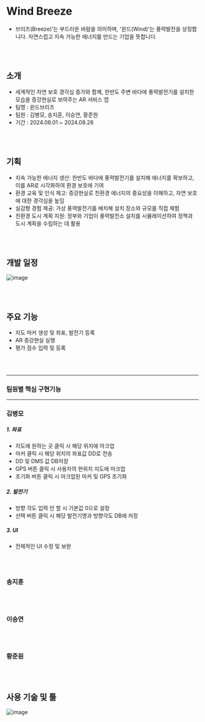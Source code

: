 # Wind Breeze
- 브리즈(Breeze)'는 부드러운 바람을 의미하며, '윈드(Wind)'는 풍력발전을 상징합니다. 자연스럽고 지속 가능한 에너지를 만드는 기업을 뜻합니다.

<br><br>

## 소개
- 세계적인 자연 보호 경각심 증가와 함께, 한반도 주변 바다에 풍력발전기를 설치한 모습을 증강현실로 보여주는 AR 서비스 앱
- 팀명 : 윈드브리즈
- 팀원 : 김병모, 송지훈, 이승연, 황준원
- 기간 : 2024.08.01 ~ 2024.08.28

<br><br>

## 기획
- 지속 가능한 에너지 생산: 한반도 바다에 풍력발전기를 설치해 에너지를 확보하고, 이를 AR로 시각화하여 환경 보호에 기여
- 환경 교육 및 인식 제고: 증강현실로 친환경 에너지의 중요성을 이해하고, 자연 보호에 대한 경각심을 높임
- 실감형 경험 제공: 가상 풍력발전기를 배치해 설치 장소와 규모를 직접 체험
- 친환경 도시 계획 지원: 정부와 기업이 풍력발전소 설치를 시뮬레이션하여 정책과 도시 계획을 수립하는 데 활용

<br><br>

## 개발 일정
![image](https://github.com/user-attachments/assets/34343512-120a-428b-8701-fdad4e0119e2)

<br><br>

## 주요 기능
- 지도 마커 생성 및 좌표, 발전기 등록
- AR 증강현실 실행
- 평가 점수 입력 및 등록

<br><br>

---
### 팀원별 핵심 구현기능
---

### 김병모
##### 1. 좌표
- 지도에 원하는 곳 클릭 시 해당 위치에 마크업
- 마커 클릭 시 해당 위치의 좌표값 DD로 전송
- DD 및 DMS 값 DB저장
- GPS 버튼 클릭 시 사용자의 현위치 지도에 마크업
- 초기화 버튼 클릭 시 마크업된 마커 및 GPS 초기화

##### 2. 발전기
- 방향 각도 입력 안 할 시 기본값 0으로 설정
- 선택 버튼 클릭 시 해당 발전기명과 방향각도 DB에 저장

##### 3. UI
- 전체적인 UI 수정 및 보완

<br><br>

### 송지훈

<br><br>

### 이승연

<br><br>

### 황준원

<br><br>

## 사용 기술 및 툴
![image](https://github.com/user-attachments/assets/ec94e2a0-35eb-4fe5-9a57-076b90bcbb06)

<br><br>


